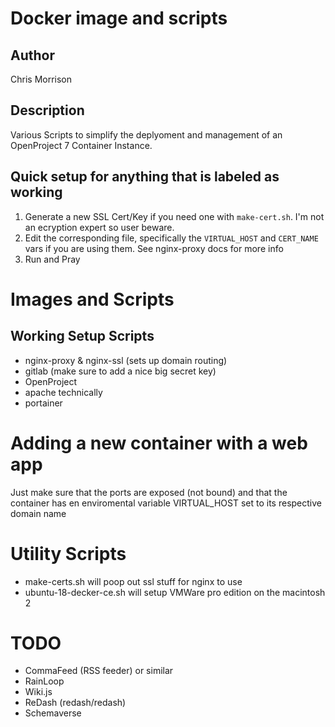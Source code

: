 # Docker image and scripts
## Author
Chris Morrison
## Description
Various Scripts to simplify the deplyoment and management of an OpenProject 7 Container Instance.

## Quick setup for anything that is labeled as working
1. Generate a new SSL Cert/Key if you need one with `make-cert.sh`. I'm not an ecryption expert so user beware.
2. Edit the corresponding file, specifically the `VIRTUAL_HOST` and `CERT_NAME` vars if you are using them. See nginx-proxy docs for more info
3. Run and Pray


# Images and Scripts
## Working Setup Scripts
- nginx-proxy & nginx-ssl (sets up domain routing)
- gitlab (make sure to add a nice big secret key)
- OpenProject
- apache technically
- portainer

# Adding a new container with a web app
Just make sure that the ports are exposed (not bound) and that the container has en enviromental variable VIRTUAL_HOST set to its respective domain name

# Utility Scripts
* make-certs.sh will poop out ssl stuff for nginx to use
* ubuntu-18-decker-ce.sh will setup VMWare pro edition on the macintosh 2

# TODO
- CommaFeed (RSS feeder) or similar
- RainLoop 
- Wiki.js
- ReDash (redash/redash)
- Schemaverse

